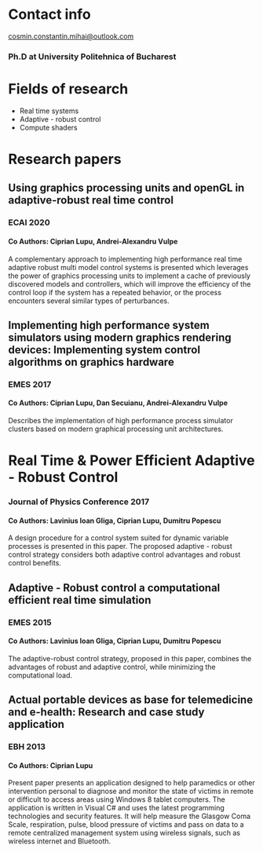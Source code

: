 # Contact info
cosmin.constantin.mihai@outlook.com
### Ph.D at University Politehnica of Bucharest

# Fields of research

- Real time systems
- Adaptive - robust control
- Compute shaders

# Research papers

## Using graphics processing units and openGL in adaptive-robust real time control
### ECAI 2020
#### Co Authors: Ciprian Lupu, Andrei-Alexandru Vulpe

<p> A complementary approach to implementing high performance real time adaptive robust multi model control systems is presented which leverages the power of graphics processing units to implement a cache of previously discovered models and controllers, which will improve the efficiency of the control loop if the system has a repeated behavior, or the process encounters several similar types of perturbances.</p>

## Implementing high performance system simulators using modern graphics rendering devices: Implementing system control algorithms on graphics hardware
### EMES 2017
#### Co Authors: Ciprian Lupu, Dan Secuianu, Andrei-Alexandru Vulpe
<p> Describes the implementation of high performance process simulator clusters based on modern graphical processing unit architectures.</p>

# Real Time & Power Efficient Adaptive - Robust Control
### Journal of Physics Conference 2017
#### Co Authors: Lavinius Ioan Gliga, Ciprian Lupu, Dumitru Popescu
<p> A design procedure for a control system suited for dynamic variable processes is presented in this paper. The proposed adaptive - robust control strategy considers both adaptive control advantages and robust control benefits.</p>

## Adaptive - Robust control a computational efficient real time simulation
### EMES 2015
#### Co Authors: Lavinius Ioan Gliga, Ciprian Lupu, Dumitru Popescu
<p> The adaptive-robust control strategy, proposed in this paper, combines the advantages of robust and adaptive control, while minimizing the computational load.</p>

## Actual portable devices as base for telemedicine and e-health: Research and case study application
### EBH 2013
#### Co Authors: Ciprian Lupu
<p> Present paper presents an application designed to help paramedics or other intervention personal to diagnose and monitor the state of victims in remote or difficult to access areas using Windows 8 tablet computers. The application is written in Visual C# and uses the latest programming technologies and security features. It will help measure the Glasgow Coma Scale, respiration, pulse, blood pressure of victims and pass on data to a remote centralized management system using wireless signals, such as wireless internet and Bluetooth.</p>
